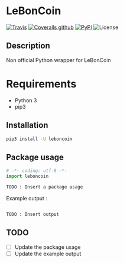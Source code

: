 # LeBonCoin

[![Travis](https://img.shields.io/travis/tducret/leboncoin-python.svg)](https://travis-ci.org/tducret/leboncoin-python)
[![Coveralls github](https://img.shields.io/coveralls/github/tducret/leboncoin-python.svg)](https://coveralls.io/github/tducret/leboncoin-python)
[![PyPI](https://img.shields.io/pypi/v/leboncoin.svg)](https://pypi.org/project/leboncoin/)
![License](https://img.shields.io/github/license/tducret/leboncoin-python.svg)

## Description

Non official Python wrapper for LeBonCoin

# Requirements

- Python 3
- pip3

## Installation

```bash
pip3 install -U leboncoin
```

## Package usage

```python
# -*- coding: utf-8 -*-
import leboncoin

TODO : Insert a package usage
```

Example output :

```bash

TODO : Insert output
```

## TODO

- [ ] Update the package usage
- [ ] Update the example output